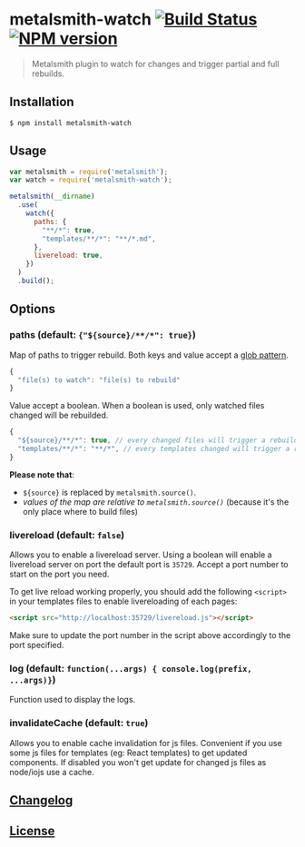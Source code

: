 # metalsmith-watch [![Build Status](https://travis-ci.org/FWeinb/metalsmith-watch.svg?branch=master)](https://travis-ci.org/FWeinb/metalsmith-watch) [![NPM version](https://badge.fury.io/js/metalsmith-watch.svg)](http://badge.fury.io/js/metalsmith-watch)

> Metalsmith plugin to watch for changes and trigger partial and full rebuilds.

## Installation

```console
$ npm install metalsmith-watch
```

## Usage

```js
var metalsmith = require('metalsmith');
var watch = require('metalsmith-watch');

metalsmith(__dirname)
  .use(
    watch({
      paths: {
        "**/*": true,
        "templates/**/*": "**/*.md",
      },
      livereload: true,
    })
  )
  .build();
```

## Options

### paths (default: `{"${source}/**/*": true}`)

Map of paths to trigger rebuild. Both keys and value accept a [glob pattern](https://github.com/isaacs/node-glob).

```js
{
  "file(s) to watch": "file(s) to rebuild"
}
```

Value accept a boolean. When a boolean is used, only watched files changed will be rebuilded.

```js
{
  "${source}/**/*": true, // every changed files will trigger a rebuild of themselves
  "templates/**/*": "**/*", // every templates changed will trigger a rebuild of all files
}
```

**Please note that**:
- `${source}` is replaced by `metalsmith.source()`.
- _values of the map are relative to `metalsmith.source()`_ (because it's the only place where to build files)


### livereload (default: `false`)

Allows you to enable a livereload server.
Using a boolean will enable a livereload server on port the default port is `35729`.
Accept a port number to start on the port you need.

To get live reload working properly, you should add the following `<script>` in your templates files to enable livereloading of each pages:

```html
<script src="http://localhost:35729/livereload.js"></script>
```

Make sure to update the port number in the script above accordingly to the port specified.

### log (default: `function(...args) { console.log(prefix, ...args)}`)

Function used to display the logs.

### invalidateCache (default: `true`)

Allows you to enable cache invalidation for js files.
Convenient if you use some js files for templates
(eg: React templates) to get updated components.
If disabled you won't get update for changed js files as node/iojs use a cache.

## [Changelog](CHANGELOG.md)

## [License](LICENSE.md)
